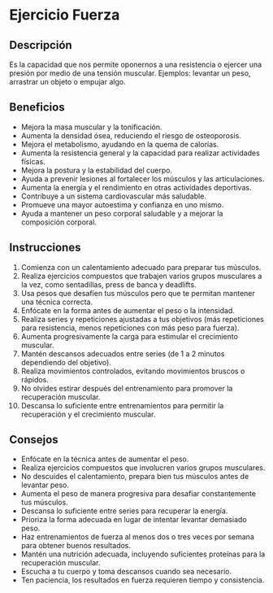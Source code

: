 # Ejercicio Fuerza

## Descripción
Es la capacidad que nos permite oponernos a una resistencia o ejercer una presión por medio de una tensión muscular. Ejemplos: levantar un peso, arrastrar un objeto o empujar algo.

## Beneficios
- Mejora la masa muscular y la tonificación.  
- Aumenta la densidad ósea, reduciendo el riesgo de osteoporosis.  
- Mejora el metabolismo, ayudando en la quema de calorías.  
- Aumenta la resistencia general y la capacidad para realizar actividades físicas.  
- Mejora la postura y la estabilidad del cuerpo.  
- Ayuda a prevenir lesiones al fortalecer los músculos y las articulaciones.  
- Aumenta la energía y el rendimiento en otras actividades deportivas.  
- Contribuye a un sistema cardiovascular más saludable.  
- Promueve una mayor autoestima y confianza en uno mismo.  
- Ayuda a mantener un peso corporal saludable y a mejorar la composición corporal.

## Instrucciones
1. Comienza con un calentamiento adecuado para preparar tus músculos.  
2. Realiza ejercicios compuestos que trabajen varios grupos musculares a la vez, como sentadillas, press de banca y deadlifts.  
3. Usa pesos que desafíen tus músculos pero que te permitan mantener una técnica correcta.  
4. Enfócate en la forma antes de aumentar el peso o la intensidad.  
5. Realiza series y repeticiones ajustadas a tus objetivos (más repeticiones para resistencia, menos repeticiones con más peso para fuerza).  
6. Aumenta progresivamente la carga para estimular el crecimiento muscular.  
7. Mantén descansos adecuados entre series (de 1 a 2 minutos dependiendo del objetivo).  
8. Realiza movimientos controlados, evitando movimientos bruscos o rápidos.  
9. No olvides estirar después del entrenamiento para promover la recuperación muscular.  
10. Descansa lo suficiente entre entrenamientos para permitir la recuperación y el crecimiento muscular. 

## Consejos
- Enfócate en la técnica antes de aumentar el peso.  
- Realiza ejercicios compuestos que involucren varios grupos musculares.  
- No descuides el calentamiento, prepara bien tus músculos antes de levantar peso.  
- Aumenta el peso de manera progresiva para desafiar constantemente tus músculos.  
- Descansa lo suficiente entre series para recuperar la energía.  
- Prioriza la forma adecuada en lugar de intentar levantar demasiado peso.  
- Haz entrenamientos de fuerza al menos dos o tres veces por semana para obtener buenos resultados.  
- Mantén una nutrición adecuada, incluyendo suficientes proteínas para la recuperación muscular.  
- Escucha a tu cuerpo y toma descansos cuando sea necesario.  
- Ten paciencia, los resultados en fuerza requieren tiempo y consistencia.